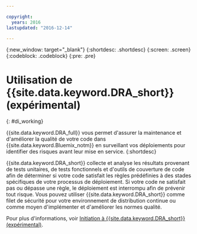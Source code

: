 ```yaml
---

copyright:
  years: 2016
lastupdated: "2016-12-14"

---
```


{:new_window: target="_blank"}
{:shortdesc: .shortdesc}
{:screen: .screen}
{:codeblock: .codeblock}
{:pre: .pre}

# Utilisation de {{site.data.keyword.DRA_short}} (expérimental)
{: #di_working}

{{site.data.keyword.DRA_full}} vous permet d'assurer la maintenance et d'améliorer la qualité de votre code dans
{{site.data.keyword.Bluemix_notm}} en surveillant vos déploiements pour identifier des risques avant leur mise en service.
{:shortdesc}

{{site.data.keyword.DRA_short}} collecte et analyse les résultats provenant de tests unitaires, de tests fonctionnels et d'outils de couverture de code afin de déterminer si votre code satisfait les règles prédéfinies à des stades spécifiques de votre processus de déploiement. Si votre code ne satisfait pas ou dépasse une règle, le déploiement est interrompu afin de prévenir tout risque. Vous pouvez utiliser {{site.data.keyword.DRA_short}} comme filet de sécurité pour votre environnement de distribution continue ou comme moyen d'implémenter et d'améliorer les normes qualité. 

Pour plus d'informations, voir [Initiation à {{site.data.keyword.DRA_short}} (expérimental)](/docs/services/DevOpsInsights/index.html).

